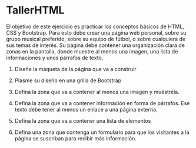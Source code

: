 # TallerHTML

El objetivo de este ejercicio es practicar los conceptos básicos de HTML, CSS y Bootstrap. Para esto debe crear una página web personal, sobre su grupo musical preferido, sobre su equipo de fútbol, o sobre cualquiera de sus temas de interés. Su página debe contener una organización clara de zonas en la pantalla, donde muestre al menos una imagen, una lista de informaciones y unos párrafos de texto.

1. Diseñe la maqueta de la página que va a construir

2. Plasme su diseño en una grilla de Bootstrap

3. Defina la zona que va a contener al menos una imagen y muéstrela.

4. Defina la zona que va a contener información en forma de párrafos. Ese texto debe tener al menos un enlace a una página externa.

5. Defina la zona que va a contener una lista de elementos

6. Defina una zona que contenga un formulario para que los visitantes a la página se suscriban para recibir más información.
